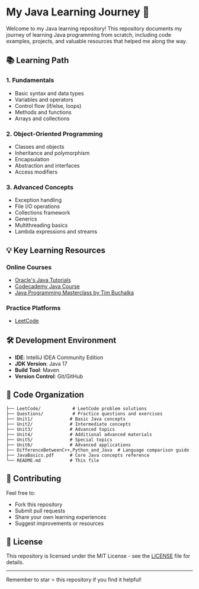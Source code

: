 # My Java Learning Journey 🚀

Welcome to my Java learning repository! This repository documents my journey of learning Java programming from scratch, including code examples, projects, and valuable resources that helped me along the way.

## 📚 Learning Path

### 1. Fundamentals
- Basic syntax and data types
- Variables and operators
- Control flow (if/else, loops)
- Methods and functions
- Arrays and collections

### 2. Object-Oriented Programming
- Classes and objects
- Inheritance and polymorphism
- Encapsulation
- Abstraction and interfaces
- Access modifiers

### 3. Advanced Concepts
- Exception handling
- File I/O operations
- Collections framework
- Generics
- Multithreading basics
- Lambda expressions and streams


## 💡 Key Learning Resources

### Online Courses
- [Oracle's Java Tutorials](https://docs.oracle.com/javase/tutorial/)
- [Codecademy Java Course](https://www.codecademy.com/learn/learn-java)
- [Java Programming Masterclass by Tim Buchalka](https://www.udemy.com/course/java-the-complete-java-developer-course/)



### Practice Platforms
- [LeetCode](https://leetcode.com/)


## 🛠️ Development Environment

- **IDE**: IntelliJ IDEA Community Edition
- **JDK Version**: Java 17
- **Build Tool**: Maven
- **Version Control**: Git/GitHub

## 📝 Code Organization
```
├── LeetCode/            # LeetCode problem solutions
├── Questions/           # Practice questions and exercises
├── Unit1/              # Basic Java concepts
├── Unit2/              # Intermediate concepts
├── Unit3/              # Advanced topics
├── Unit4/              # Additional advanced materials
├── Unit5/              # Special topics
├── Unit6/              # Advanced applications
├── DifferenceBetweenC++,Python_and_Java  # Language comparison guide
├── JavaBasics.pdf      # Core Java concepts reference
└── README.md           # This file
```


## 🤝 Contributing

Feel free to:
- Fork this repository
- Submit pull requests
- Share your own learning experiences
- Suggest improvements or resources



## 📜 License

This repository is licensed under the MIT License - see the [LICENSE](LICENSE) file for details.

---

Remember to star ⭐ this repository if you find it helpful!